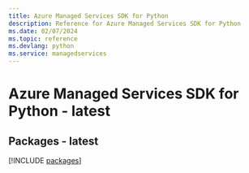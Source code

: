 ```yaml
---
title: Azure Managed Services SDK for Python
description: Reference for Azure Managed Services SDK for Python
ms.date: 02/07/2024
ms.topic: reference
ms.devlang: python
ms.service: managedservices
---
```

# Azure Managed Services SDK for Python - latest
## Packages - latest
[!INCLUDE [packages](managed-services-index.md)]